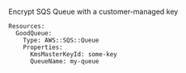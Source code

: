 
Encrypt SQS Queue with a customer-managed key

```yaml---
Resources:
  GoodQueue:
    Type: AWS::SQS::Queue
    Properties:
      KmsMasterKeyId: some-key
      QueueName: my-queue

```


